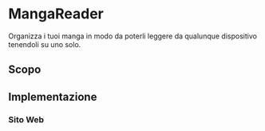# MangaReader
Organizza i tuoi manga in modo da poterli leggere da qualunque dispositivo tenendoli su uno solo.

## Scopo

## Implementazione

### Sito Web

